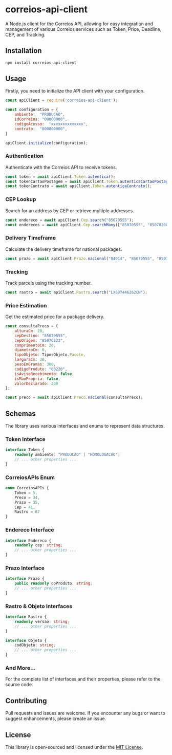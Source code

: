 # correios-api-client

A Node.js client for the Correios API, allowing for easy integration and management of various Correios services such as Token, Price, Deadline, CEP, and Tracking.

## Installation

```bash
npm install correios-api-client
```

## Usage

Firstly, you need to initialize the API client with your configuration.

```javascript
const apiClient = require('correios-api-client');

const configuration = {
    ambiente:  "PRODUCAO",
    idCorreios: "00000000",
    codigoAcesso:  "xxxxxxxxxxxxxx",
    contrato:  "000000000",
}

apiClient.initialize(configuration);
```

### Authentication

Authenticate with the Correios API to receive tokens.

```javascript
const token = await apiClient.Token.autentica();
const tokenCartaoPostagem = await apiClient.Token.autenticaCartaoPostagem();
const tokenContrato = await apiClient.Token.autenticaContrato();
```

### CEP Lookup

Search for an address by CEP or retrieve multiple addresses.

```javascript
const endereco = await apiClient.Cep.search("85070555");
const enderecos = await apiClient.Cep.searchMany(["85070555", "85070200"]);
```

### Delivery Timeframe

Calculate the delivery timeframe for national packages.

```javascript
const prazo = await apiClient.Prazo.nacional("04014", "85070555", "85070200");
```

### Tracking

Track parcels using the tracking number.

```javascript
const rastro = await apiClient.Rastro.search("LX697446262CN");
```

### Price Estimation

Get the estimated price for a package delivery.

```javascript
const consultaPreco = {
    alturaCm: 20,
    cepDestino: "85070555",
    cepOrigem: "85070222",
    comprimentoCm: 20,
    diametroCm: 0,
    tipoObjeto: TiposObjeto.Pacote,
    larguraCm: 20,
    pesoEmGramas: 300,
    codigoProduto: "03220",
    isAvisoRecebimento: false,
    isMaoPropria: false,
    valorDeclarado: 200
};

const preco = await apiClient.Preco.nacional(consultaPreco);
```

## Schemas

The library uses various interfaces and enums to represent data structures.

### Token Interface

```typescript
interface Token {
    readonly ambiente: "PRODUCAO" | "HOMOLOGACAO";
    // ... other properties ...
}
```

### CorreiosAPIs Enum

```typescript
enum CorreiosAPIs {
    Token = 5,
    Preco = 34,
    Prazo = 35,
    Cep = 41,
    Rastro = 87
}
```

### Endereco Interface

```typescript
interface Endereco {
    readonly cep: string;
    // ... other properties ...
}
```

### Prazo Interface

```typescript
interface Prazo {
    public readonly coProduto: string;
    // ... other properties ...
}
```

### Rastro & Objeto Interfaces

```typescript
interface Rastro {
    readonly versao: string;
    // ... other properties ...
}

interface Objeto {
    codObjeto: string;
    // ... other properties ...
}
```

### And More...

For the complete list of interfaces and their properties, please refer to the source code.

## Contributing

Pull requests and issues are welcome. If you encounter any bugs or want to suggest enhancements, please create an issue.

## License

This library is open-sourced and licensed under the [MIT License](LICENSE).